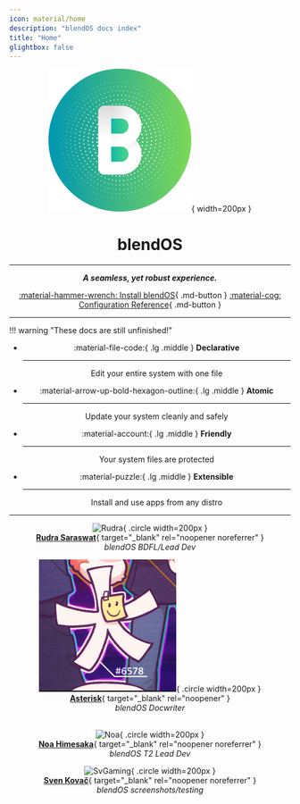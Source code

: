 ```yaml
---
icon: material/home
description: "blendOS docs index"
title: "Home"
glightbox: false
---
```


<div align="center" markdown>

![logo](assets/img/logo.png){ width=200px } 

<h1 style="margin-bottom:0.35 em;">blendOS</h1>

--------

<!-- 
<figure markdown="span">
  ![hero](assets/img/hero.png){ width="720" }
  <figcaption></figcaption>
</figure>
-->

<!-- <em>**Beautiful.** **Efficient.** **Elegant.**</em> -->
<em>**A seamless, yet robust experience.**</em>


[:material-hammer-wrench: Install blendOS](install/README.md){ .md-button } [:material-cog: Configuration Reference](reference/README.md){ .md-button }

------
</div>
!!! warning "These docs are still unfinished!"
<div align="center" markdown>

<div class="grid cards" markdown>

-   :material-file-code:{ .lg .middle } __Declarative__

    ---

    Edit your entire system with one file

-   :material-arrow-up-bold-hexagon-outline:{ .lg .middle } __Atomic__

    ---

    Update your system cleanly and safely

-   :material-account:{ .lg .middle } __Friendly__

    ---

    Your system files are protected

-   :material-puzzle:{ .lg .middle } __Extensible__

    ---

    Install and use apps from any distro

</div>




------




</div>

<!-- <b><h2>Written by:</h2></b> -->

<div align="center" markdown>

<div class="grid" markdown>

![Rudra](https://github.com/RudraSwat.png){ .circle width=200px }
<br>
[**Rudra Saraswat**](https://about.ruds.io){ target="_blank" rel="noopener noreferrer" }
<br>
*blendOS BDFL/Lead Dev*

![Asterisk](assets/img/me.png){ .circle width=200px }
<br>
[**Asterisk**](https://asterisk.lol){ target="_blank" rel="noopener" }
<br>
*blendOS Docwriter*
<br><br>

![Noa](https://noa.codes/assets/img/noahimesaka-256px.png){ .circle width=200px }
<br>
[**Noa Himesaka**](https://noa.codes){ target="_blank" rel="noopener noreferrer" }
<br>
*blendOS T2 Lead Dev*

![SvGaming](https://github.com/svgaming234.png){ .circle width=200px }
<br>
[**Sven Kovač**](https://git.blendos.co/svgaming){ target="_blank" rel="noopener noreferrer" }
<br>
*blendOS screenshots/testing*


</div>

</div>
